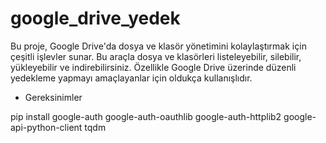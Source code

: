 # google_drive_yedek

Bu proje, Google Drive'da dosya ve klasör yönetimini kolaylaştırmak için çeşitli işlevler sunar. Bu araçla dosya ve klasörleri listeleyebilir, silebilir, yükleyebilir ve indirebilirsiniz. Özellikle Google Drive üzerinde düzenli yedekleme yapmayı amaçlayanlar için oldukça kullanışlıdır.

* Gereksinimler

pip install google-auth google-auth-oauthlib google-auth-httplib2 google-api-python-client tqdm

